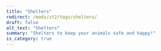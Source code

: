 ```yaml
---
title: "Shelters"
redirect: /mods/zt2/tags/shelters/
draft: false
alt_text: "Shelters"
summary: "Shelters to keep your animals safe and happy!"
is_category: true
---
```


